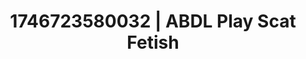 ---
categories:
- Lustful narration
- Sensual selfie
- Erotic archetypes
- AI-generated
- Erotic dance
- ASMR
- Whispers of pleasure
- Cosplay
image: /assets/images/1746723580032.jpg
layout: post
seo:
  description: Featured content with premium Scat Fetish, ABDL Play. HD images available.
  keywords: Scat Fetish, ABDL Play
  og_image: /assets/images/1746723580032.jpg
  schema_type: VisualArtwork
tags:
- ABDL Play
- Scat Fetish
- '#1746723580032'
title: 1746723580032 | ABDL Play Scat Fetish
---